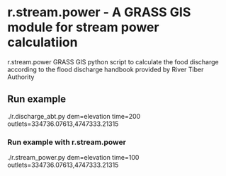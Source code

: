# r.stream.power - A GRASS GIS module for stream power calculatiion
r.stream.power GRASS GIS python script to calculate the food discharge according to the flood discharge handbook provided by River Tiber Authority

## Run example
./r.discharge_abt.py dem=elevation  time=200 outlets=334736.07613,4747333.21315

### Run example with r.stream.power
 ./r.stream_power.py dem=elevation time=100 outlets=334736.07613,4747333.21315
